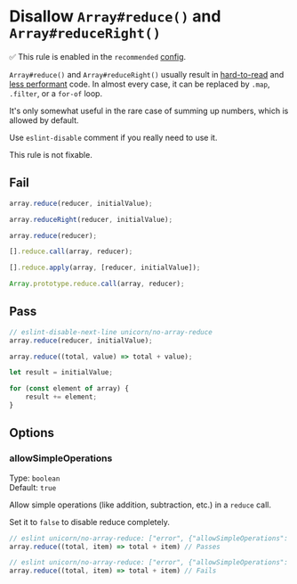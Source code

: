 # Disallow `Array#reduce()` and `Array#reduceRight()`

✅ This rule is enabled in the `recommended` [config](https://github.com/sindresorhus/eslint-plugin-unicorn#preset-configs).

<!-- end auto-generated rule header -->
<!-- Do not manually modify this header. Run: `npm run fix:eslint-docs` -->

`Array#reduce()` and `Array#reduceRight()` usually result in [hard-to-read](https://twitter.com/jaffathecake/status/1213077702300852224) and [less performant](https://www.richsnapp.com/article/2019/06-09-reduce-spread-anti-pattern) code. In almost every case, it can be replaced by `.map`, `.filter`, or a `for-of` loop.

It's only somewhat useful in the rare case of summing up numbers, which is allowed by default.

Use `eslint-disable` comment if you really need to use it.

This rule is not fixable.

## Fail

```js
array.reduce(reducer, initialValue);
```

```js
array.reduceRight(reducer, initialValue);
```

```js
array.reduce(reducer);
```

```js
[].reduce.call(array, reducer);
```

```js
[].reduce.apply(array, [reducer, initialValue]);
```

```js
Array.prototype.reduce.call(array, reducer);
```

## Pass

```js
// eslint-disable-next-line unicorn/no-array-reduce
array.reduce(reducer, initialValue);
```

```js
array.reduce((total, value) => total + value);
```

```js
let result = initialValue;

for (const element of array) {
	result += element;
}
```

## Options

### allowSimpleOperations

Type: `boolean`\
Default: `true`

Allow simple operations (like addition, subtraction, etc.) in a `reduce` call.

Set it to `false` to disable reduce completely.

```js
// eslint unicorn/no-array-reduce: ["error", {"allowSimpleOperations": true}]
array.reduce((total, item) => total + item) // Passes
```

```js
// eslint unicorn/no-array-reduce: ["error", {"allowSimpleOperations": false}]
array.reduce((total, item) => total + item) // Fails
```
